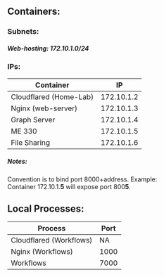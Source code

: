 ## Containers:

### Subnets:

##### Web-hosting: 172.10.1.0/24

### IPs:

|Container|IP|
|---|---|
|Cloudflared (Home-Lab)| 172.10.1.2  
Nginx (web-server)| 172.10.1.3
Graph Server| 172.10.1.4
ME 330 | 172.10.1.5
File Sharing | 172.10.1.6

##### Notes:
Convention is to bind port 8000+address. Example:  
Container 172.10.1.**5** will expose port 800**5**.

## Local Processes:

|Process|Port|
|---|---|
|Cloudflared (Workflows)| NA
|Nginx (Workflows)|1000
|Workflows|7000  


